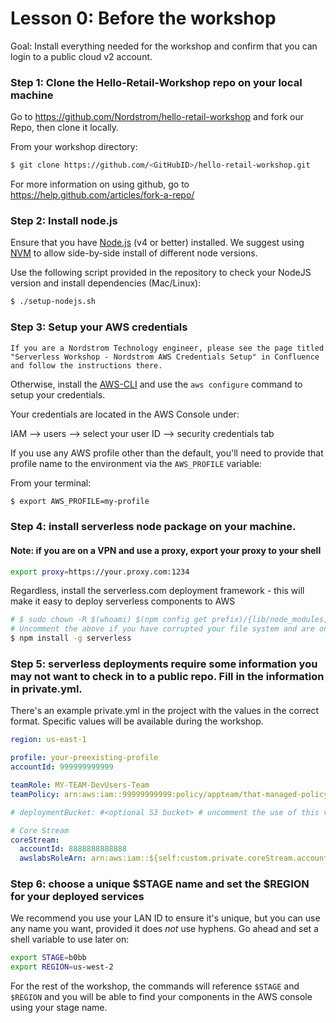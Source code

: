# Lesson 0: Before the workshop
Goal: Install everything needed for the workshop and confirm that you can login to a public cloud v2 account.

### Step 1: Clone the Hello-Retail-Workshop repo on your local machine

Go to https://github.com/Nordstrom/hello-retail-workshop and fork our Repo, then clone it locally.

From your workshop directory:
```sh
$ git clone https://github.com/<GitHubID>/hello-retail-workshop.git
```
For more information on using github, go to https://help.github.com/articles/fork-a-repo/

### Step 2: Install node.js
Ensure that you have [Node.js](https://nodejs.org/en/) (v4 or better) installed.
We suggest using [NVM](https://github.com/creationix/nvm/blob/master/README.markdown) to allow side-by-side install of different node versions.

Use the following script provided in the repository to check your NodeJS version and install dependencies (Mac/Linux):
```sh
$ ./setup-nodejs.sh
```

### Step 3: Setup your AWS credentials
```
If you are a Nordstrom Technology engineer, please see the page titled "Serverless Workshop - Nordstrom AWS Credentials Setup" in Confluence and follow the instructions there.
```

Otherwise, install the [AWS-CLI](SETUP-AWS-CLI.md) and use the `aws configure` command to setup your credentials.

Your credentials are located in the AWS Console under:

IAM --> users --> select your user ID --> security credentials tab

If you use any AWS profile other than the default, you'll need to provide that profile name to the environment via the `AWS_PROFILE` variable:

From your terminal:
```sh
$ export AWS_PROFILE=my-profile
```

### Step 4: install serverless node package on your machine.

#### Note: if you are on a VPN and use a proxy, export your proxy to your shell
```sh
export proxy=https://your.proxy.com:1234
```

Regardless, install the serverless.com deployment framework - this will make it easy to deploy serverless components to AWS
```sh
# $ sudo chown -R $(whoami) $(npm config get prefix)/{lib/node_modules,bin,share}
# Uncomment the above if you have corrupted your file system and are on MacOSX.
$ npm install -g serverless
```

### Step 5: serverless deployments require some information you may not want to check in to a public repo.  Fill in the information in private.yml.

There's an example private.yml in the project with the values in the correct format. Specific values will be available during the workshop.

```yml
region: us-east-1

profile: your-preexisting-profile
accountId: 999999999999

teamRole: MY-TEAM-DevUsers-Team
teamPolicy: arn:aws:iam::99999999999:policy/appteam/that-managed-policy-name-if-you-are-in-public-cloud-v2

# deploymentBucket: #<optional S3 bucket> # uncomment the use of this variable in your serverless.yml files to deploy to a specific bucket

# Core Stream
coreStream:
  accountId: 8888888888888
  awslabsRoleArn: arn:aws:iam::${self:custom.private.coreStream.accountId}:role/fanoutRole

```

### Step 6: choose a unique $STAGE name and set the $REGION for your deployed services

We recommend you use your LAN ID to ensure it's unique, but you can use any name you want, provided it does *not* use hyphens.  Go ahead and set a shell variable to use later on:

```sh
export STAGE=b0bb
export REGION=us-west-2
```

For the rest of the workshop, the commands will reference `$STAGE` and `$REGION` and you will be able to find your components in the AWS console using your stage name.

